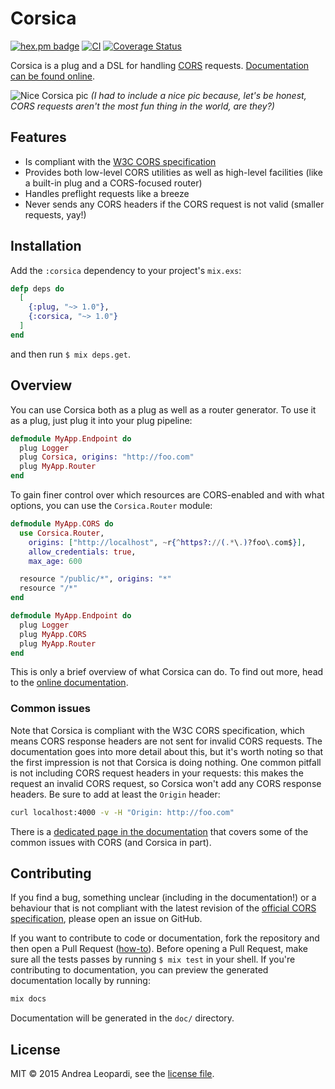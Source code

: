 # Corsica

[![hex.pm badge](https://img.shields.io/badge/Package%20on%20hex.pm-informational)](https://hex.pm/packages/corsica)
[![CI](https://github.com/whatyouhide/corsica/workflows/CI/badge.svg)](https://github.com/whatyouhide/corsica/actions/workflows/main.yml)
[![Coverage Status](https://coveralls.io/repos/github/whatyouhide/corsica/badge.svg?branch=main)](https://coveralls.io/github/whatyouhide/corsica?branch=main)

Corsica is a plug and a DSL for handling [CORS][cors-wiki] requests.
[Documentation can be found online][docs].

![Nice Corsica pic][image]
*(I had to include a nice pic because, let's be honest, CORS requests aren't the
most fun thing in the world, are they?)*

## Features

* Is compliant with the [W3C CORS specification][cors-spec]
* Provides both low-level CORS utilities as well as high-level facilities (like
    a built-in plug and a CORS-focused router)
* Handles preflight requests like a breeze
* Never sends any CORS headers if the CORS request is not valid (smaller
    requests, yay!)

## Installation

Add the `:corsica` dependency to your project's `mix.exs`:

```elixir
defp deps do
  [
    {:plug, "~> 1.0"},
    {:corsica, "~> 1.0"}
  ]
end
```

and then run `$ mix deps.get`.

## Overview

You can use Corsica both as a plug as well as a router generator. To use it as a
plug, just plug it into your plug pipeline:

```elixir
defmodule MyApp.Endpoint do
  plug Logger
  plug Corsica, origins: "http://foo.com"
  plug MyApp.Router
end
```

To gain finer control over which resources are CORS-enabled and with what
options, you can use the `Corsica.Router` module:

```elixir
defmodule MyApp.CORS do
  use Corsica.Router,
    origins: ["http://localhost", ~r{^https?://(.*\.)?foo\.com$}],
    allow_credentials: true,
    max_age: 600

  resource "/public/*", origins: "*"
  resource "/*"
end

defmodule MyApp.Endpoint do
  plug Logger
  plug MyApp.CORS
  plug MyApp.Router
end
```

This is only a brief overview of what Corsica can do. To find out more, head to
the [online documentation][docs].

### Common issues

Note that Corsica is compliant with the W3C CORS specification, which means CORS
response headers are not sent for invalid CORS requests. The documentation goes
into more detail about this, but it's worth noting so that the first impression
is not that Corsica is doing nothing. One common pitfall is not including CORS
request headers in your requests: this makes the request an invalid CORS
request, so Corsica won't add any CORS response headers. Be sure to add at least
the `Origin` header:

```sh
curl localhost:4000 -v -H "Origin: http://foo.com"
```

There is a [dedicated page in the documentation](https://hexdocs.pm/corsica/common-issues.html) that covers some of the common issues with CORS (and Corsica in part).

## Contributing

If you find a bug, something unclear (including in the documentation!) or a
behaviour that is not compliant with the latest revision of the
[official CORS specification][cors-spec], please open an issue on GitHub.

If you want to contribute to code or documentation, fork the repository and then
open a Pull Request
([how-to](https://help.github.com/articles/using-pull-requests/)). Before
opening a Pull Request, make sure all the tests passes by running `$ mix test`
in your shell. If you're contributing to documentation, you can preview the
generated documentation locally by running:

```bash
mix docs
```

Documentation will be generated in the `doc/` directory.

## License

MIT &copy; 2015 Andrea Leopardi, see the [license file](LICENSE.txt).

[image]: http://i.imgur.com/n2DZpEU.jpg
[docs]: https://hexdocs.pm/corsica
[cors-wiki]: http://en.wikipedia.org/wiki/Cross-origin_resource_sharing
[cors-spec]: http://www.w3.org/TR/cors
[plug]: https://github.com/elixir-lang/plug
